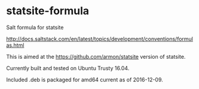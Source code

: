 # statsite-formula
Salt formula for statsite

http://docs.saltstack.com/en/latest/topics/development/conventions/formulas.html

This is aimed at the https://github.com/armon/statsite version of statsite.

Currently built and tested on Ubuntu Trusty 16.04.

Included .deb is packaged for amd64 current as of 2016-12-09.